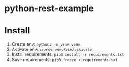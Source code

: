 # python-rest-example

# Install
1. Create env: `python3 -m venv venv`
2. Activate env: `source venv/bin/activate` 
3. Install requirements: `pip3 install -r requirements.txt`
4. Save requirements: `pip3 freeze > requirements.txt` 